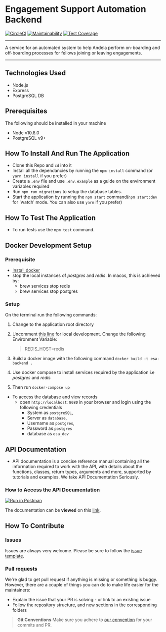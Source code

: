 # Engagement Support Automation Backend

[![CircleCI](https://circleci.com/gh/andela/bp-esa-backend/tree/develop.svg?style=svg)](https://circleci.com/gh/andela/bp-esa-backend/tree/develop) [![Maintainability](https://api.codeclimate.com/v1/badges/7ca38aaad866dd17a948/maintainability)](https://codeclimate.com/github/andela/bp-esa-backend/maintainability) [![Test Coverage](https://api.codeclimate.com/v1/badges/7ca38aaad866dd17a948/test_coverage)](https://codeclimate.com/github/andela/bp-esa-backend/test_coverage)

---
A service for an automated system to help Andela perform on-boarding and off-boarding processes for fellows joining or leaving engagements.

---

## Technologies Used

- Node.js
- Express
- PostgreSQL DB

## Prerequisites

The following should be installed in your machine

- Node v10.8.0
- PostgreSQL v9+

## How To Install And Run The Application

- Clone this Repo and `cd` into it
- Install all the dependancies by running the `npm install` command (or `yarn install` if you prefer)
- Create a `.env` file and use `.env.example` as a guide on the environment variables required
- Run `npm run migrations` to setup the database tables.
- Start the application by running the `npm start` command(`npm start:dev` for 'watch' mode. You can also use `yarn` if you prefer)

## How To Test The Application

- To run tests use the `npm test` command.

## Docker Development Setup

### Prerequisite

- [Install docker](https://docs.docker.com/install/)
- stop the local instances of *postgres* and *redis*. In macos, this is achieved by:
  - brew services stop redis
  - brew services stop postgres

### Setup

On the terminal run the following  commands:

1. Change to the application root directory
2. Uncomment  [this line](https://github.com/andela/bp-esa-backend/blob/1828ebf586cf5a04cae00b5b92fda845f3825932/Dockerfile#L23) for     local development. Change  the  following Environment Variable:

    >REDIS_HOST=redis

3. Build a docker image with the following command
`docker build -t esa-backend .`
4. Use docker  compose to install services required by the application i.e *postgres* and *redis*
5. Then run `docker-compose up`

- To access the database and view records
  - open `http://localhost:8080` in your browser and login using the following credentials
    - System as `postgreSQL`,
    - Server as `database`,
    - Username as `postgres`,
    - Password as `postgres`
    - database as `esa_dev`

## API Documentation

- API documentation is a concise reference manual containing all the information required to work with the API, with details about the functions, classes, return types, arguments and more, supported by tutorials and examples. We take API Documentation Seriously.

### How to Access the API Documentation

[![Run in Postman](https://run.pstmn.io/button.svg)](https://app.getpostman.com/run-collection/067850387022b9c2766c#?env%5BREST%20API%20for%20Engagement%20Support%20Automation%5D=W3siZW5hYmxlZCI6dHJ1ZSwia2V5IjoidXJsIiwidmFsdWUiOiJodHRwczovLzk2MGFjMjg1LWNmNTMtNDI1NS04NGE2LWM4ZmYyZTM1MDZjMS5tb2NrLnBzdG1uLmlvIiwidHlwZSI6InRleHQifV0=)

The documentation can be __viewed__ on this [link](https://documenter.getpostman.com/view/3235336/S11HteM1).

## How To Contribute

### Issues

Issues are always very welcome. Please be sure to follow the [issue template](https://github.com/andela/engineering-playbook/issues/new).

### Pull requests

We're glad to get pull request if anything is missing or something is buggy. However, there are a couple of things you can do to make life easier for the maintainers:

- Explain the issue that your PR is solving - or link to an existing issue
- Follow the repository structure, and new sections in the corresponding folders

>**Git Conventions**
>Make sure you adhere to [our convention](https://github.com/andela/engineering-playbook/tree/master/5.%20Developing/Conventions#commit-message) for your commits and PR.
